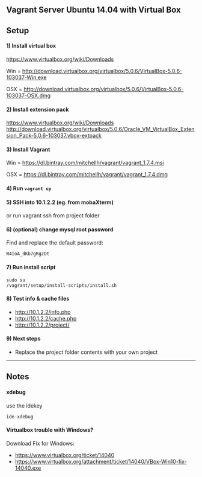 Vagrant Server Ubuntu 14.04 with Virtual Box
----

## Setup

#### 1) Install virtual box
https://www.virtualbox.org/wiki/Downloads

Win = http://download.virtualbox.org/virtualbox/5.0.6/VirtualBox-5.0.6-103037-Win.exe

OSX = http://download.virtualbox.org/virtualbox/5.0.6/VirtualBox-5.0.6-103037-OSX.dmg

#### 2) Install extension pack
https://www.virtualbox.org/wiki/Downloads
http://download.virtualbox.org/virtualbox/5.0.6/Oracle_VM_VirtualBox_Extension_Pack-5.0.6-103037.vbox-extpack

#### 3) Install Vagrant
Win = https://dl.bintray.com/mitchellh/vagrant/vagrant_1.7.4.msi

OSX = https://dl.bintray.com/mitchellh/vagrant/vagrant_1.7.4.dmg

#### 4) Run `vagrant up`

#### 5) SSH into 10.1.2.2 (eg. from mobaXterm)
or run vagrant ssh from project folder

#### 6) (optional) change mysql root password

Find and replace the default password:

```
W4IoA_dKb7gRgzDt
```

#### 7) Run install script

```
sudo su
/vagrant/setup/install-scripts/install.sh
```


#### 8) Test info & cache files

- http://10.1.2.2/info.php
- http://10.1.2.2/cache.php
- http://10.1.2.2/project/


#### 9) Next steps 

- Replace the project folder contents with your own project



----


## Notes

#### xdebug
use the idekey 
```
ide-xdebug
```

#### Virtualbox trouble with Windows?
Download Fix for Windows:
- https://www.virtualbox.org/ticket/14040
- https://www.virtualbox.org/attachment/ticket/14040/VBox-Win10-fix-14040.exe

